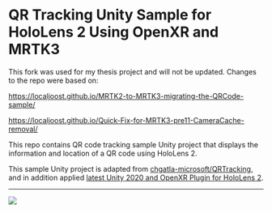 QR Tracking Unity Sample for HoloLens 2 Using OpenXR and MRTK3
===

This fork was used for my thesis project and will not be updated.
Changes to the repo were based on:

https://localjoost.github.io/MRTK2-to-MRTK3-migrating-the-QRCode-sample/

https://localjoost.github.io/Quick-Fix-for-MRTK3-pre11-CameraCache-removal/

This repo contains QR code tracking sample Unity project that displays the information and location of a QR code using HoloLens 2.

This sample Unity project is adapted from [chgatla-microsoft/QRTracking](https://github.com/chgatla-microsoft/QRTracking), and in addition applied [latest Unity 2020 and OpenXR Plugin for HoloLens 2](https://docs.microsoft.com/en-us/windows/mixed-reality/develop/unity/openxr-getting-started).

---

![](Screenshot.png)
